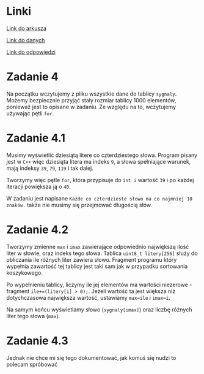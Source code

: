 # Linki
[Link do arkusza](https://cke.gov.pl/images/_EGZAMIN_MATURALNY_OD_2015/Arkusze_egzaminacyjne/2018/formula_od_2015/informatyka/MIN-R2_1P-182.pdf)

[Link do danych](https://cke.gov.pl/images/_EGZAMIN_MATURALNY_OD_2015/Arkusze_egzaminacyjne/2018/formula_od_2015/informatyka/Dane_PR2.zip)

[Link do odpowiedzi](https://www.cke.gov.pl/images/_EGZAMIN_MATURALNY_OD_2015/Arkusze_egzaminacyjne/2018/formula_od_2015/Zasady_oceniania/MIN-R2_1P-182_zasady_oceniania.pdf)

# Zadanie 4
Na początku wczytujemy z pliku wszystkie dane do tablicy `sygnaly`.
Możemy bezpiecznie przyjąć stały rozmiar tablicy 1000 elementów, ponieważ jest
to opisane w zadaniu. Ze względu na to, wczytujemy używając pętli `for`.
# Zadanie 4.1
Musimy wyświetlić dziesiątą litere co czterdziestego słowa.
Program pisany jest w `C++` więc dziesiąta litera ma indeks `9`, a słowa
spełniające warunek, mają indeksy `39`, `79`, `119` i tak dalej.

Tworzymy więc pętle `for`, która przypisuje do `int i` wartość `39` i po każdej
iteracji powiększa ją o `40`.

W zadaniu jest napisane `Każde co czterdzieste słowo ma co najmniej 10 znaków.`
także nie musimy się przejmować długością słów.
# Zadanie 4.2
Tworzymy zmienne `max` i `imax` zawierające odpowiednio największą ilość liter
w słowie, oraz indeks tego słowa.
Tablica `uint8_t litery[256]` służy do obliczania ile różnych liter zawiera
słowo. Fragment programu który wypełnia zawartość tej tablicy jest taki sam
jak w przypadku sortowania koszykowego.

Po wypełnieniu tablicy, liczymy ile jej elementów ma wartości niezerowe -
fragment `ile+=(litery[i] > 0);`. Jeżeli wartość ta jest większa niż
dotychczasowa największa wartość, ustawiamy `max=ile` i `imax=i`.

Na samym końcu wyświetlamy słowo (`sygnaly[imax]`) oraz liczbę różnych liter
tego słowa (`max`).
# Zadanie 4.3
Jednak nie chce mi się tego dokumentować, jak komuś się nudzi to polecam
spróbować
